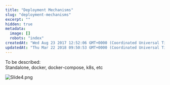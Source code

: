 ```yaml
---
title: "Deployment Mechanisms"
slug: "deployment-mechanisms"
excerpt: ""
hidden: true
metadata: 
  image: []
  robots: "index"
createdAt: "Wed Aug 23 2017 12:52:06 GMT+0000 (Coordinated Universal Time)"
updatedAt: "Thu Mar 22 2018 09:50:53 GMT+0000 (Coordinated Universal Time)"
---
```

To be described:  
Standalone, docker, docker-compose, k8s, etc

![](https://files.readme.io/cc3774c-Slide4.png "Slide4.png")
